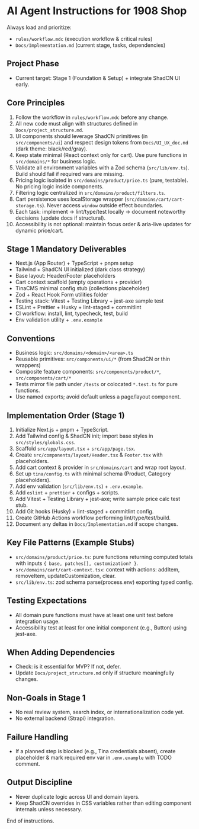 # AI Agent Instructions for 1908 Shop

Always load and prioritize:

- `rules/workflow.mdc` (execution workflow & critical rules)
- `Docs/Implementation.md` (current stage, tasks, dependencies)

## Project Phase

- Current target: Stage 1 (Foundation & Setup) + integrate ShadCN UI early.

## Core Principles

1. Follow the workflow in `rules/workflow.mdc` before any change.
2. All new code must align with structures defined in `Docs/project_structure.md`.
3. UI components should leverage ShadCN primitives (in `src/components/ui`) and respect design tokens from `Docs/UI_UX_doc.md` (dark theme: black/red/gray).
4. Keep state minimal (React context only for cart). Use pure functions in `src/domains/*` for business logic.
5. Validate all environment variables with a Zod schema (`src/lib/env.ts`). Build should fail if required vars are missing.
6. Pricing logic isolated in `src/domains/product/price.ts` (pure, testable). No pricing logic inside components.
7. Filtering logic centralized in `src/domains/product/filters.ts`.
8. Cart persistence uses localStorage wrapper (`src/domains/cart/cart-storage.ts`). Never access `window` outside effect boundaries.
9. Each task: implement → lint/type/test locally → document noteworthy decisions (update docs if structural).
10. Accessibility is not optional: maintain focus order & aria-live updates for dynamic price/cart.

## Stage 1 Mandatory Deliverables

- Next.js (App Router) + TypeScript + pnpm setup
- Tailwind + ShadCN UI initialized (dark class strategy)
- Base layout: Header/Footer placeholders
- Cart context scaffold (empty operations + provider)
- TinaCMS minimal config stub (collections placeholder)
- Zod + React Hook Form utilities folder
- Testing stack: Vitest + Testing Library + jest-axe sample test
- ESLint + Prettier + Husky + lint-staged + commitlint
- CI workflow: install, lint, typecheck, test, build
- Env validation utility + `.env.example`

## Conventions

- Business logic: `src/domains/<domain>/<area>.ts`
- Reusable primitives: `src/components/ui/*` (from ShadCN or thin wrappers)
- Composite feature components: `src/components/product/*`, `src/components/cart/*`
- Tests mirror file path under `/tests` or colocated `*.test.ts` for pure functions.
- Use named exports; avoid default unless a page/layout component.

## Implementation Order (Stage 1)

1. Initialize Next.js + pnpm + TypeScript.
2. Add Tailwind config & ShadCN init; import base styles in `src/styles/globals.css`.
3. Scaffold `src/app/layout.tsx` + `src/app/page.tsx`.
4. Create `src/components/layout/Header.tsx` & `Footer.tsx` with placeholders.
5. Add cart context & provider in `src/domains/cart` and wrap root layout.
6. Set up `tina/config.ts` with minimal schema (Product, Category placeholders).
7. Add env validation (`src/lib/env.ts`) + `.env.example`.
8. Add `eslint` + `prettier` + configs + scripts.
9. Add Vitest + Testing Library + jest-axe; write sample price calc test stub.
10. Add Git hooks (Husky) + lint-staged + commitlint config.
11. Create GitHub Actions workflow performing lint/type/test/build.
12. Document any deltas in `Docs/Implementation.md` if scope changes.

## Key File Patterns (Example Stubs)

- `src/domains/product/price.ts`: pure functions returning computed totals with inputs `{ base, patches[], customization? }`.
- `src/domains/cart/cart-context.tsx`: context with actions: addItem, removeItem, updateCustomization, clear.
- `src/lib/env.ts`: zod schema parse(process.env) exporting typed config.

## Testing Expectations

- All domain pure functions must have at least one unit test before integration usage.
- Accessibility test at least for one initial component (e.g., Button) using jest-axe.

## When Adding Dependencies

- Check: is it essential for MVP? If not, defer.
- Update `Docs/project_structure.md` only if structure meaningfully changes.

## Non-Goals in Stage 1

- No real review system, search index, or internationalization code yet.
- No external backend (Strapi) integration.

## Failure Handling

- If a planned step is blocked (e.g., Tina credentials absent), create placeholder & mark required env var in `.env.example` with TODO comment.

## Output Discipline

- Never duplicate logic across UI and domain layers.
- Keep ShadCN overrides in CSS variables rather than editing component internals unless necessary.

End of instructions.
